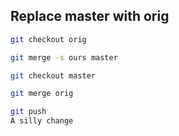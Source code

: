 ## Replace master with orig

```bash
git checkout orig

git merge -s ours master

git checkout master

git merge orig

git push
A silly change
